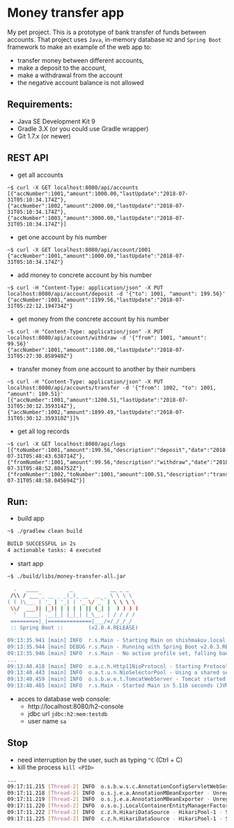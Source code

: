 Money transfer app
=======

My pet project.
This is a prototype of bank transfer of funds between accounts. That project uses `Java`, in-memory database `H2` and `Spring Boot` framework to make an example of the web app to:
 - transfer money between different accounts,
 - make a deposit to the account,
 - make a withdrawal from the account
 - the negative account balance is not allowed


## Requirements:
  * Java SE Development Kit 9
  * Gradle 3.X (or you could use Gradle wrapper)
  * Git 1.7.x (or newer)


## REST API
 * get all accounts
 ```
~$ curl -X GET localhost:8080/api/accounts
[{"accNumber":1001,"amount":1000.00,"lastUpdate":"2018-07-31T05:10:34.174Z"},
{"accNumber":1002,"amount":2000.00,"lastUpdate":"2018-07-31T05:10:34.174Z"},
{"accNumber":1003,"amount":3000.00,"lastUpdate":"2018-07-31T05:10:34.174Z"}]
 ```
 * get one account by his number
```
~$ curl -X GET localhost:8080/api/account/1001
{"accNumber":1001,"amount":1000.00,"lastUpdate":"2018-07-31T05:10:34.174Z"}
```
 * add money to concrete account by his number
```
~$ curl -H "Content-Type: application/json" -X PUT localhost:8080/api/account/deposit -d '{"to": 1001, "amount": 199.56}'
{"accNumber":1001,"amount":1199.56,"lastUpdate":"2018-07-31T05:22:12.194734Z"}
```
 * get money from the concrete account by his number
```
~$ curl -H "Content-Type: application/json" -X PUT localhost:8080/api/account/withdraw -d '{"from": 1001, "amount": 99.56}'
{"accNumber":1001,"amount":1100.00,"lastUpdate":"2018-07-31T05:27:30.858940Z"}
```
 * transfer money from one account to another by their numbers
```
~$ curl -H "Content-Type: application/json" -X PUT localhost:8080/api/accounts/transfer -d '{"from": 1002, "to": 1001, "amount": 100.51}'
[{"accNumber":1001,"amount":1200.51,"lastUpdate":"2018-07-31T05:30:12.359314Z"},
{"accNumber":1002,"amount":1899.49,"lastUpdate":"2018-07-31T05:30:12.359310Z"}]%
```
 * get all log records
```
~$ curl -X GET localhost:8080/api/logs
[{"toNumber":1001,"amount":199.56,"description":"deposit","date":"2018-07-31T05:48:43.638714Z"},
{"fromNumber":1001,"amount":99.56,"description":"withdraw","date":"2018-07-31T05:48:52.804752Z"},
{"fromNumber":1002,"toNumber":1001,"amount":100.51,"description":"transfer","date":"2018-07-31T05:48:58.045694Z"}]
```


## Run:
 * build app
```bash
~$ ./gradlew clean build

BUILD SUCCESSFUL in 2s
4 actionable tasks: 4 executed
```

 * start app
```bash
~$ ./build/libs/money-transfer-all.jar

  .   ____          _            __ _ _
 /\\ / ___'_ __ _ _(_)_ __  __ _ \ \ \ \
( ( )\___ | '_ | '_| | '_ \/ _` | \ \ \ \
 \\/  ___)| |_)| | | | | || (_| |  ) ) ) )
  '  |____| .__|_| |_|_| |_\__, | / / / /
 =========|_|==============|___/=/_/_/_/
 :: Spring Boot ::        (v2.0.4.RELEASE)

09:13:35.941 [main] INFO  r.s.Main - Starting Main on shishmakov.local with PID 61139 (/Users/dima/programming/git/money-transfer/build/libs/money-transfer-all.jar started by dima in /Users/dima/programming/git/money-transfer/build/libs)
09:13:35.944 [main] DEBUG r.s.Main - Running with Spring Boot v2.0.3.RELEASE, Spring v5.0.7.RELEASE
09:13:35.946 [main] INFO  r.s.Main - No active profile set, falling back to default profiles: default
...
09:13:40.418 [main] INFO  o.a.c.h.Http11NioProtocol - Starting ProtocolHandler ["http-nio-8080"]
09:13:40.443 [main] INFO  o.a.t.u.n.NioSelectorPool - Using a shared selector for servlet write/read
09:13:40.459 [main] INFO  o.s.b.w.e.t.TomcatWebServer - Tomcat started on port(s): 8080 (http) with context path ''
09:13:40.465 [main] INFO  r.s.Main - Started Main in 5.116 seconds (JVM running for 5.834)
```
 * acces to database web console:
   * http://localhost:8080/h2-console
   * jdbc url `jdbc:h2:mem:testdb`
   * user name `sa`

## Stop
 * need interruption by the user, such as typing `^C` (Ctrl + C)
 * kill the process `kill <PID>`
 ```bash
...
09:17:11.215 [Thread-2] INFO  o.s.b.w.s.c.AnnotationConfigServletWebServerApplicationContext - Closing org.springframework.boot.web.servlet.context.AnnotationConfigServletWebServerApplicationContext@5609159b: startup date [Tue Jul 31 09:13:36 MSK 2018]; root of context hierarchy
09:17:11.218 [Thread-2] INFO  o.s.j.e.a.AnnotationMBeanExporter - Unregistering JMX-exposed beans on shutdown
09:17:11.219 [Thread-2] INFO  o.s.j.e.a.AnnotationMBeanExporter - Unregistering JMX-exposed beans
09:17:11.220 [Thread-2] INFO  o.s.o.j.LocalContainerEntityManagerFactoryBean - Closing JPA EntityManagerFactory for persistence unit 'default'
09:17:11.222 [Thread-2] INFO  c.z.h.HikariDataSource - HikariPool-1 - Shutdown initiated...
09:17:11.225 [Thread-2] INFO  c.z.h.HikariDataSource - HikariPool-1 - Shutdown completed.
```
